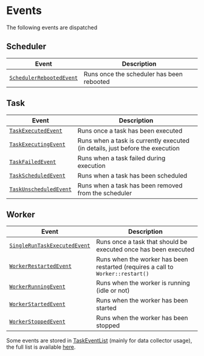 # Events

The following events are dispatched

## Scheduler

| Event                                                                         | Description                                                                     |
| ------------------------------------------------------------------------------| ------------------------------------------------------------------------------- |
| [`SchedulerRebootedEvent`](../src/Event/SchedulerRebootedEvent.php)           | Runs once the scheduler has been rebooted                                       |

## Task

| Event                                                                         | Description                                                                     |
| ------------------------------------------------------------------------------| ------------------------------------------------------------------------------- |
| [`TaskExecutedEvent`](../src/Event/TaskExecutedEvent.php)                     | Runs once a task has been executed                                              |
| [`TaskExecutingEvent`](../src/Event/TaskExecutingEvent.php)                   | Runs when a task is currently executed (in details, just before the execution   |
| [`TaskFailedEvent`](../src/Event/TaskFailedEvent.php)                         | Runs when a task failed during execution                                        |
| [`TaskScheduledEvent`](../src/Event/TaskScheduledEvent.php)                   | Runs when a task has been scheduled                                             |
| [`TaskUnscheduledEvent`](../src/Event/TaskUnscheduledEvent.php)               | Runs when a task has been removed from the scheduler                            |

## Worker

| Event                                                                         | Description                                                                     |
| ------------------------------------------------------------------------------| ------------------------------------------------------------------------------- |
| [`SingleRunTaskExecutedEvent`](../src/Event/SingleRunTaskExecutedEvent.php)   | Runs once a task that should be executed once has been executed                 |
| [`WorkerRestartedEvent`](../src/Event/WorkerRestartedEvent.php)               | Runs when the worker has been restarted (requires a call to `Worker::restart()` |
| [`WorkerRunningEvent`](../src/Event/WorkerRunningEvent.php)                   | Runs when the worker is running (idle or not)                                   |
| [`WorkerStartedEvent`](../src/Event/WorkerStartedEvent.php)                   | Runs when the worker has been started                                           |
| [`WorkerStoppedEvent`](../src/Event/WorkerStoppedEvent.php)                   | Runs when the worker has been stopped                                           |

Some events are stored in [TaskEventList](../src/Event/TaskEventList.php) (mainly for data collector usage), 
the full list is available [here](../src/EventListener/TaskLoggerSubscriber.php).
